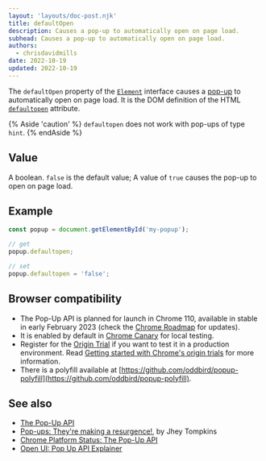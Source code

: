 ```yaml
---
layout: 'layouts/doc-post.njk'
title: defaultOpen
description: Causes a pop-up to automatically open on page load.
subhead: Causes a pop-up to automatically open on page load.
authors:
  - chrisdavidmills
date: 2022-10-19
updated: 2022-10-19
---
```


The `defaultOpen` property of the [`Element`](https://developer.mozilla.org/docs/Web/API/Element) interface causes a [pop-up](/docs/web-platform/popup-api/) to automatically open on page load. It is the DOM definition of the HTML [`defaultopen`](/docs/web-platform/popup-api/defaultopen-attribute) attribute.

{% Aside 'caution' %}
`defaultopen` does not work with pop-ups of type `hint`.
{% endAside %}

## Value

A boolean. `false` is the default value; A value of `true` causes the pop-up to open on page load.

## Example

```js
const popup = document.getElementById('my-popup');

// get
popup.defaultopen;

// set
popup.defaultopen = 'false';
```

## Browser compatibility

* The Pop-Up API is planned for launch in Chrome 110, available in stable in early February 2023 (check the [Chrome Roadmap](https://chromestatus.com/roadmap) for updates).
* It is enabled by default in [Chrome Canary](https://www.google.com/chrome/canary/) for local testing.  
* Register for the [Origin Trial](/origintrials/#/view_trial/4500221927649968129) if you want to test it in a production environment. Read [Getting started with Chrome's origin trials](/docs/web-platform/origin-trials/) for more information.
* There is a polyfill available at [https://github.com/oddbird/popup-polyfill](https://github.com/oddbird/popup-polyfill).

## See also

* [The Pop-Up API](/docs/web-platform/popup-api/)
* [Pop-ups: They're making a resurgence!](/blog/pop-ups-theyre-making-a-resurgence/), by Jhey Tompkins
* [Chrome Platform Status: The Pop-Up API](https://chromestatus.com/feature/5463833265045504) 
* [Open UI: Pop Up API Explainer](https://open-ui.org/components/popup.research.explainer)